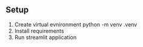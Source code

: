 ## Setup
1. Create virtual evnironment
python -m venv .venv
2. Install requirements
3. Run streamlit application